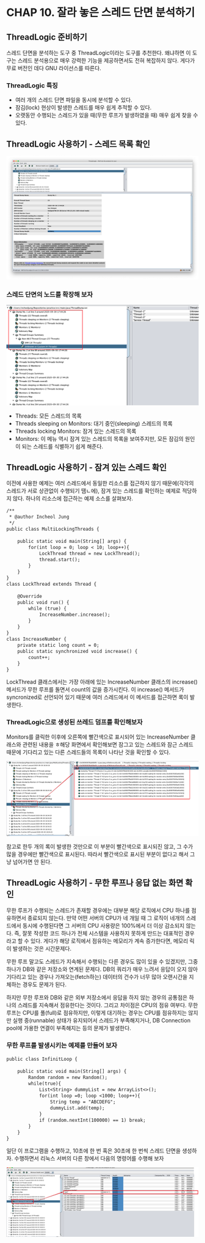 # CHAP 10. 잘라 놓은 스레드 단면 분석하기

## ThreadLogic 준비하기

스레드 단면을 분석하는 도구 중 ThreadLogic이라는 도구를 추천한다. 왜냐하면 이 도구는 스레드 분석용으로 매우 강력한 기능을 제공하면서도 전혀 복잡하지 않다. 게다가 무료 버전인 데다 GNU 라이선스를 따른다.

### ThreadLogic 특징

* 여러 개의 스레드 단면 파일을 동시에 분석할 수 있다.
* 잠김\(lock\) 현상이 발생한 스레드를 매우 쉽게 추적할 수 있다.
* 오랫동안 수행되는 스레드가 있을 때\(무한 루프가 발생하였을 때\) 매우 쉽게 찾을 수 있다.

## ThreadLogic 사용하기 - 스레드 목록 확인

![](../../../.gitbook/assets/111%20%2812%29.png)

### 스레드 단면의 노드를 확장해 보자

![](../../../.gitbook/assets/222%20%2810%29.png)

* Threads: 모든 스레드의 목록
* Threads sleeping on Monitors: 대기 중인\(sleeping\) 스레드의 목록
* Threads locking Monitors: 잠겨 있는 스레드의 목록
* Monitors: 이 메뉴 역시 잠겨 있는 스레드의 목록을 보여주지만, 모든 잠김의 원인이 되는 스레드를 식별하기 쉽게 해준다.

## ThreadLogic 사용하기 - 잠겨 있는 스레드 확인

이전에 사용한 예제는 여러 스레드에서 동일한 리소스를 접근하지 않기 때문에\(각각의 스레드가 서로 상관없이 수행되기 땜ㄴ에\), 잠겨 있는 스레드를 확인하는 예제로 적당하지 않다. 하나의 리소스에 접근하는 예제 소스를 살펴보자.

```text
/**
 * @author Incheol Jung
 */
public class MultiLockingThreads {

    public static void main(String[] args) {
        for(int loop = 0; loop < 10; loop++){
            LockThread thread = new LockThread();
            thread.start();
        }
    }
}
class LockThread extends Thread {

    @Override
    public void run() {
        while (true) {
            IncreaseNumber.increase();
        }
    }
}
class IncreaseNumber {
    private static long count = 0;
    public static synchronized void increase() {
        count++;
    }
}
```

LockThread 클래스에서는 가장 아래에 있는 IncreaseNumber 클래스의 increase\(\) 메서드가 무한 루프를 돌면서 count의 값을 증가시킨다. 이 increase\(\) 메서드가 syncronized로 선언되어 있기 때문에 여러 스레드에서 이 메서드를 접근하면 록이 발생한다.

### ThreadLogic으로 생성된 쓰레드 덤프를 확인해보자

Monitors를 클릭한 이후에 오른쪽에 빨간색으로 표시되어 있는 IncreaseNumber 클래스와 관련된 내용을 ㅎ해당 화면에서 확인해보면 잠그고 있는 스레드와 잠근 스레드 때문에 기다리고 있는 다른 스레드들의 목록이 나타난 것을 확인할 수 있다.

![](../../../.gitbook/assets/333%20%288%29.png)

참고로 한두 개의 록이 발생한 것만으로 이 부분이 빨간색으로 표시되진 않고, 그 수가 많을 경우에만 빨간색으로 표시된다. 따라서 빨간색으로 표시된 부분이 없다고 해서 그냥 넘어가면 안 된다.

## ThreadLogic 사용하기 - 무한 루프나 응답 없는 화면 확인

무한 루프가 수행되는 스레드가 존재할 경우에는 대부분 해당 로직에서 CPU 하나를 점유하면서 종료되지 않는다. 만약 어떤 서버의 CPU가 네 개일 때 그 로직이 네개의 스레드에서 동시에 수행된다면 그 서버의 CPU 사용량은 100%에서 더 이상 감소되지 않는다. 즉, 잘못 작성한 코드 하나가 전체 시스템을 사용하지 못하게 만드는 대표적인 경우라고 할 수 있다. 게다가 해당 로직에서 점유하는 메모리가 계속 증가한다면, 메모리 릭이 발생하는 것은 시간문제다.

무한 루프 말고도 스레드가 지속해서 수행되는 다른 경우도 많이 있을 수 있겠지만, 그중 하나가 DB와 같은 저장소와 연계된 문제다. DB의 쿼리가 매우 느려서 응답이 오지 않아 기다리고 있는 경우나 가져오는\(fetch하는\) 데이터의 건수가 너무 많아 오랜시간을 지체하는 경우도 문제가 된다.

하지만 무한 루프와 DB와 같은 외부 저장소에서 응답을 하지 않는 경우의 공통점은 하나의 스레드를 지속해서 점유한다는 것이다. 그리고 차이점은 CPU의 점유 여부다. 무한 루프는 CPU를 풀\(full\)로 점유하지만, 이렇게 대기하는 경우는 CPU를 점유하지는 않지만 실행 중\(runnable\) 상태가 유지되어서 스레드가 부족해지거나, DB Connection pool에 가용한 연결이 부족해지는 등의 문제가 발생한다.

### 무한 루프를 발생시키는 예제를 만들어 보자

```text
public class InfinitLoop {

    public static void main(String[] args) {
        Random random = new Random();
        while(true){
            List<String> dummyList = new ArrayList<>();
            for(int loop =0; loop <1000; loop++){
                String temp = "ABCDEFG";
                dummyList.add(temp);
            }
            if (random.nextInt(100000) == 1) break;
        }
    }
}
```

일단 이 프로그램을 수행하고, 10초에 한 번 혹은 30초에 한 번씩 스레드 단면을 생성하자. 수행하면서 리눅스 서버의 다른 창에서 다음의 명령어를 수행해 보자

![](../../../.gitbook/assets/444%20%285%29.png)

